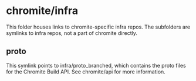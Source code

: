 # chromite/infra

This folder houses links to chromite-specific infra repos.
The subfolders are symlinks to infra repos, not a part of chromite directly.


## proto

This symlink points to infra/proto_branched, which contains the proto files for the Chromite Build API. See chromite/api for more information.
